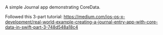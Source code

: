 A simple Journal app demonstrating CoreData.

Followed this 3-part tutorial:
https://medium.com/ios-os-x-development/real-world-example-creating-a-journal-entry-app-with-core-data-in-swift-part-3-748d548a18c4 
